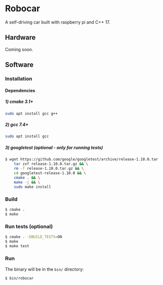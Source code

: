 # Robocar

A self-driving car built with raspberry pi and C++ 17.

## Hardware

Coming soon.

## Software

### Installation

#### Dependencies
##### 1) cmake 3.1+
```bash
sudo apt install gcc g++
```

##### 2) gcc 7.4+
```bash
sudo apt install gcc
```

##### 3) googletest (optional - only for running tests)
```bash
$ wget https://github.com/google/googletest/archive/release-1.10.0.tar.gz && \
    tar zxf release-1.10.0.tar.gz && \
    rm -f release-1.10.0.tar.gz && \
    cd googletest-release-1.10.0 && \
    cmake . && \
    make -j && \
    sudo make install
```

### Build
```bash
$ cmake .
$ make
```

### Run tests (optional)
```bash
$ cmake . -DBUILD_TESTS=ON
$ make
$ make test
```

### Run
The binary will be in the `bin/` directory:
```bash
$ bin/robocar
```
